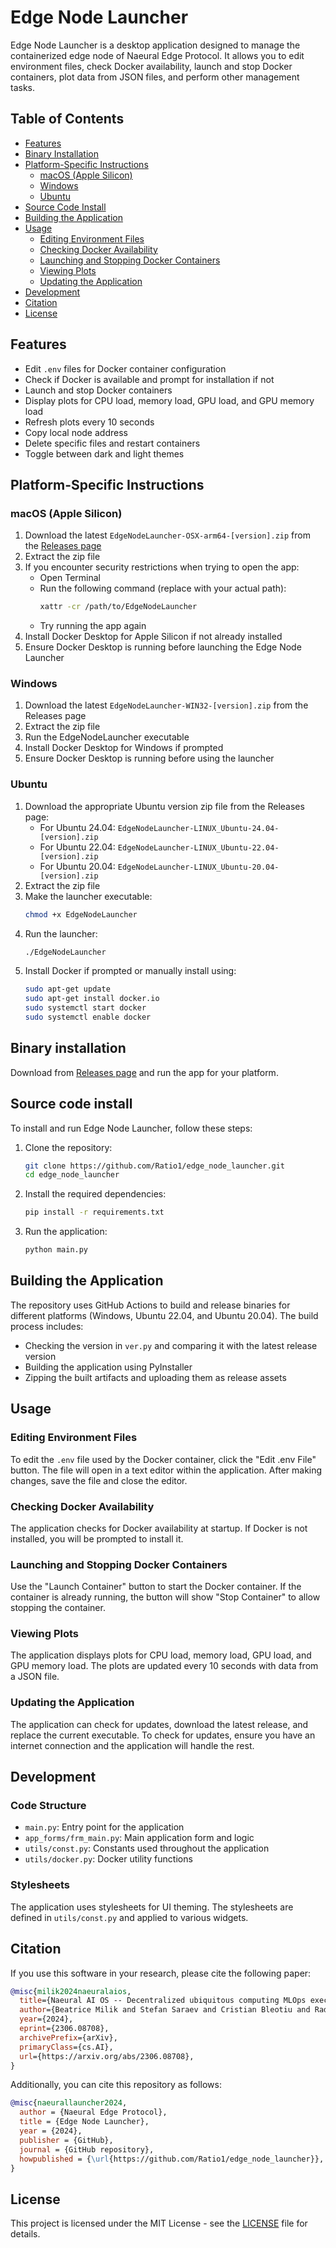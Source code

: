 # Edge Node Launcher

Edge Node Launcher is a desktop application designed to manage the containerized edge node of Naeural Edge Protocol. It allows you to edit environment files, check Docker availability, launch and stop Docker containers, plot data from JSON files, and perform other management tasks.

## Table of Contents
- [Features](#features)
- [Binary Installation](#binary-installation)
- [Platform-Specific Instructions](#platform-specific-instructions)
  - [macOS (Apple Silicon)](#macos-apple-silicon)
  - [Windows](#windows)
  - [Ubuntu](#ubuntu)
- [Source Code Install](#source-code-install)
- [Building the Application](#building-the-application)
- [Usage](#usage)
  - [Editing Environment Files](#editing-environment-files)
  - [Checking Docker Availability](#checking-docker-availability)
  - [Launching and Stopping Docker Containers](#launching-and-stopping-docker-containers)
  - [Viewing Plots](#viewing-plots)
  - [Updating the Application](#updating-the-application)
- [Development](#development)
- [Citation](#citation)
- [License](#license)

## Features

- Edit `.env` files for Docker container configuration
- Check if Docker is available and prompt for installation if not
- Launch and stop Docker containers
- Display plots for CPU load, memory load, GPU load, and GPU memory load
- Refresh plots every 10 seconds
- Copy local node address
- Delete specific files and restart containers
- Toggle between dark and light themes

## Platform-Specific Instructions

### macOS (Apple Silicon)
1. Download the latest `EdgeNodeLauncher-OSX-arm64-[version].zip` from the [Releases page](https://github.com/Ratio1/edge_node_launcher/releases)
2. Extract the zip file
3. If you encounter security restrictions when trying to open the app:
   - Open Terminal
   - Run the following command (replace with your actual path):
     ```sh
     xattr -cr /path/to/EdgeNodeLauncher
     ```
   - Try running the app again
4. Install Docker Desktop for Apple Silicon if not already installed
5. Ensure Docker Desktop is running before launching the Edge Node Launcher

### Windows
1. Download the latest `EdgeNodeLauncher-WIN32-[version].zip` from the Releases page
2. Extract the zip file
3. Run the EdgeNodeLauncher executable
4. Install Docker Desktop for Windows if prompted
5. Ensure Docker Desktop is running before using the launcher

### Ubuntu
1. Download the appropriate Ubuntu version zip file from the Releases page:
   - For Ubuntu 24.04: `EdgeNodeLauncher-LINUX_Ubuntu-24.04-[version].zip`
   - For Ubuntu 22.04: `EdgeNodeLauncher-LINUX_Ubuntu-22.04-[version].zip`
   - For Ubuntu 20.04: `EdgeNodeLauncher-LINUX_Ubuntu-20.04-[version].zip`
2. Extract the zip file
3. Make the launcher executable:
   ```sh
   chmod +x EdgeNodeLauncher
   ```
4. Run the launcher:
   ```sh
   ./EdgeNodeLauncher
   ```
5. Install Docker if prompted or manually install using:
   ```sh
   sudo apt-get update
   sudo apt-get install docker.io
   sudo systemctl start docker
   sudo systemctl enable docker
   ```

## Binary installation

Download from [Releases page](https://github.com/Ratio1/edge_node_launcher/releases) and run the app for your platform.

## Source code install

To install and run Edge Node Launcher, follow these steps:

1. Clone the repository:
   ```sh
   git clone https://github.com/Ratio1/edge_node_launcher.git
   cd edge_node_launcher
   ```

2. Install the required dependencies:
   ```sh
   pip install -r requirements.txt
   ```

3. Run the application:
   ```sh
   python main.py
   ```

## Building the Application

The repository uses GitHub Actions to build and release binaries for different platforms (Windows, Ubuntu 22.04, and Ubuntu 20.04). The build process includes:

- Checking the version in `ver.py` and comparing it with the latest release version
- Building the application using PyInstaller
- Zipping the built artifacts and uploading them as release assets

## Usage

### Editing Environment Files

To edit the `.env` file used by the Docker container, click the "Edit .env File" button. The file will open in a text editor within the application. After making changes, save the file and close the editor.

### Checking Docker Availability

The application checks for Docker availability at startup. If Docker is not installed, you will be prompted to install it.

### Launching and Stopping Docker Containers

Use the "Launch Container" button to start the Docker container. If the container is already running, the button will show "Stop Container" to allow stopping the container.

### Viewing Plots

The application displays plots for CPU load, memory load, GPU load, and GPU memory load. The plots are updated every 10 seconds with data from a JSON file.

### Updating the Application

The application can check for updates, download the latest release, and replace the current executable. To check for updates, ensure you have an internet connection and the application will handle the rest.

## Development

### Code Structure

- `main.py`: Entry point for the application
- `app_forms/frm_main.py`: Main application form and logic
- `utils/const.py`: Constants used throughout the application
- `utils/docker.py`: Docker utility functions

### Stylesheets

The application uses stylesheets for UI theming. The stylesheets are defined in `utils/const.py` and applied to various widgets.

## Citation

If you use this software in your research, please cite the following paper:

```bibtex
@misc{milik2024naeuralaios,
  title={Naeural AI OS -- Decentralized ubiquitous computing MLOps execution engine}, 
  author={Beatrice Milik and Stefan Saraev and Cristian Bleotiu and Radu Lupaescu and Bogdan Hobeanu and Andrei Ionut Damian},
  year={2024},
  eprint={2306.08708},
  archivePrefix={arXiv},
  primaryClass={cs.AI},
  url={https://arxiv.org/abs/2306.08708},
}
```

Additionally, you can cite this repository as follows:

```bibtex
@misc{naeurallauncher2024,
  author = {Naeural Edge Protocol},
  title = {Edge Node Launcher},
  year = {2024},
  publisher = {GitHub},
  journal = {GitHub repository},
  howpublished = {\url{https://github.com/Ratio1/edge_node_launcher}},
}
```

## License

This project is licensed under the MIT License - see the [LICENSE](LICENSE) file for details.
